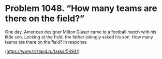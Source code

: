 # Problem 1048. “How many teams are there on the field?”

One day, American designer Milton Glaser came to a football match with his little son. Looking at the field, the father jokingly asked his son: How many teams are there on the field? In response

(https://www.trizland.ru/tasks/5494/)
